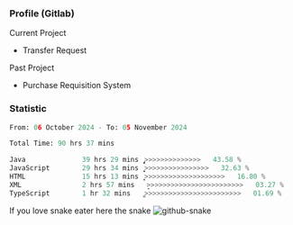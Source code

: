 ### Profile (Gitlab) 

Current Project
-  Transfer Request

Past Project
-  Purchase Requisition System 

### Statistic
<!--START_SECTION:waka-->

```python
From: 06 October 2024 - To: 05 November 2024

Total Time: 90 hrs 37 mins

Java              39 hrs 29 mins  ̡͎͎͎͎͎͎͎͎͎͎>>>>>>>>>>>>>>   43.58 %
JavaScript        29 hrs 34 mins  ͎͎͎͎͎͎͎͎͕>>>>>>>>>>>>>>>>   32.63 %
HTML              15 hrs 13 mins  ͎͎͎͎͕>>>>>>>>>>>>>>>>>>>>   16.80 %
XML               2 hrs 57 mins   ̞>>>>>>>>>>>>>>>>>>>>>>>>   03.27 %
TypeScript        1 hr 32 mins    ͚>>>>>>>>>>>>>>>>>>>>>>>>   01.69 %
```

<!--END_SECTION:waka-->

If you love snake eater here the snake 
<picture>
  <source media="(prefers-color-scheme: dark)" srcset="https://github.com/pradana4648/pradana4648/blob/c0566a83ca6ea5f2e46bab00e717c4c82b4b5c4c/github-contribution-grid-snake-dark.svg" />
  <source media="(prefers-color-scheme: light)" srcset="https://github.com/pradana4648/pradana4648/blob/c0566a83ca6ea5f2e46bab00e717c4c82b4b5c4c/github-contribution-grid-snake.svg" />
  <img alt="github-snake" src="https://github.com/pradana4648/pradana4648/blob/c0566a83ca6ea5f2e46bab00e717c4c82b4b5c4c/github-contribution-grid-snake.svg" />
</picture>

